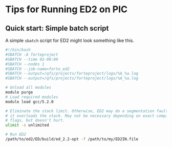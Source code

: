 # Tips for Running ED2 on PIC

## Quick start: Simple batch script

A simple `sbatch` script for ED2 might look something like this.

``` sh
#!/bin/bash
#SBATCH -A forteproject
#SBATCH --time 02-00:00
#SBATCH --nodes 1
#SBATCH --job-name=forte_ed2
#SBATCH --output=/qfs/projects/forteproject/logs/%A_%a.log
#SBATCH --output=/qfs/projects/forteproject/logs/%A_%a.log

# Unload all modules
module purge
# Load required modules
module load gcc/5.2.0

# Eliminate the stack limit. Otherwise, ED2 may do a segmentation fault because
# it overloads the stack. May not be necessary depending on exact compile
# flags, but doesn't hurt.
ulimit -s unlimited

# Run ED2
/path/to/ed2/ED/build/ed_2.2-opt -f /path/to/my/ED2IN.file
```
